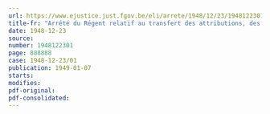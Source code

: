```yaml
---
url: https://www.ejustice.just.fgov.be/eli/arrete/1948/12/23/1948122301/justel
title-fr: "Arrêté du Régent relatif au transfert des attributions, des services et des crédits du Ministère du Combustible et de l'Energie au Ministère de la Coordination économique"
date: 1948-12-23
source:
number: 1948122301
page: 888888
case: 1948-12-23/01
publication: 1949-01-07
starts:
modifies:
pdf-original:
pdf-consolidated:
---
```


